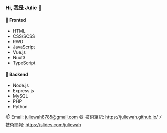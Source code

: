 ### Hi, 我是 Julie 👋

#### 🔭 Fronted
- HTML
- CSS/SCSS
- RWD
- JavaScript
- Vue.js
- Nuxt3
- TypeScript

#### 🌱 Backend
- Node.js
- Express.js
- MySQL
- PHP
- Python

📫 Email: juliewah8785@gmail.com
😄 技術筆記: https://juliewah.github.io/
⚡ 技術簡報: https://slides.com/juliewah
